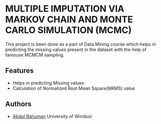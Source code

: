 
# MULTIPLE IMPUTATION VIA MARKOV CHAIN AND MONTE CARLO SIMULATION (MCMC)

This project is been done as a part of Data Mining course which helps in predicting the missing values present in the dataset with the help of famouse MCMCM sampling.
 
## Features

- Helps in predicting Missing values
- Calculation of Normalized Root Mean Square(NRMS) value


## Authors

- [Abdul Rahuman](https://www.linkedin.com/in/ab8870/)
University of Windsor